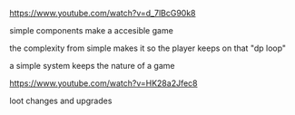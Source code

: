 https://www.youtube.com/watch?v=d_7lBcG90k8


simple components make a accesible game

the complexity from simple makes it so the player keeps on that "dp loop"

a simple system keeps the nature of a game


https://www.youtube.com/watch?v=HK28a2Jfec8


loot changes and upgrades 